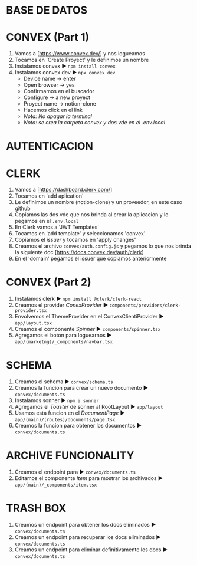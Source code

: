 # BASE DE DATOS
# CONVEX (Part 1)
1. Vamos a [https://www.convex.dev/] y nos logueamos
2. Tocamos en 'Create Proyect' y le definimos un nombre
3. Instalamos convex ► `npm install convex`
4. Instalamos convex dev ► `npx convex dev`
   - Device name → enter
   - Open browser → yes
   - Confirmamos en el buscador
   - Configure → a new proyect
   - Proyect name → notion-clone
   - Hacemos click en el link
   - *Nota: No apagar la terminal*
   - *Nota: se crea la carpeta convex y dos vde en el .env.local*

# AUTENTICACION
# CLERK
1. Vamos a [https://dashboard.clerk.com/]
2. Tocamos en 'add aplication'
3. Le definimos un nombre (notion-clone) y un proveedor, en este caso github
4. Copiamos las dos vde que nos brinda al crear la aplicacion y lo pegamos en el `.env.local`
5. En Clerk vamos a 'JWT Templates'
6. Tocamos en 'add template' y seleccionamos 'convex'
7. Copiamos el *issuer* y tocamos en 'apply changes'
8. Creamos el archivo `convex/auth.config.js` y pegamos lo que nos brinda la siguiente doc [https://docs.convex.dev/auth/clerk]
9. En el 'domain' pegamos el issuer que copiamos anteriormente

# CONVEX (Part 2)
1. Instalamos clerk ► `npm install @clerk/clerk-react`
2. Creamos el provider *ConexProvider* ► `components/providers/clerk-provider.tsx`
3. Envolvemos el ThemeProvider en el ConvexClientiProvider ► `app/layout.tsx`
4. Creamos el componente *Spinner* ► `components/spinner.tsx`
5. Agregamos el boton para loguearnos ► `app/(marketng)/_components/navbar.tsx`

# SCHEMA
1. Creamos el schema ► `convex/schema.ts`
2. Creamos la funcion para crear un nuevo documento ► `convex/documents.ts`
3. Instalamos sonner ► `npm i sonner`
4. Agregamos el *Toaster* de sonner al RootLayout ► `app/layout`
5. Usamos esta funcion en el *DocumentPage* ► `app/(main)/(routes)/documents/page.tsx`
6. Creamos la funcion para obtener los documentos ► `convex/documents.ts`

# ARCHIVE FUNCIONALITY
1. Creamos el endpoint para ► `convex/documents.ts`
2. Editamos el componente *Item* para mostrar los archivados ► `app/(main)/_components/item.tsx`

# TRASH BOX
1. Creamos un endpoint para obtener los docs eliminados ► `convex/documents.ts`
2. Creamos un endpoint para recuperar los docs eliminados ► `convex/documents.ts`
3. Creamos un endpoint para eliminar definitivamente los docs ► `convex/documents.ts`
